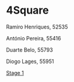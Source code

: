 # 4Square

Ramiro Henriques, 52535

António Pereira, 55416

Duarte Belo, 55793

Diogo Lages, 55951

<a href="G_06_Stage1.pdf">Stage 1</a><br>